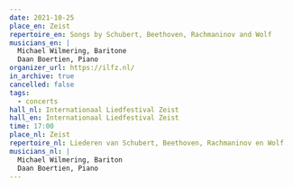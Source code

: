 ```yaml
---
date: 2021-10-25
place_en: Zeist
repertoire_en: Songs by Schubert, Beethoven, Rachmaninov and Wolf
musicians_en: |
  Michael Wilmering, Baritone
  Daan Boertien, Piano
organizer_url: https://ilfz.nl/
in_archive: true
cancelled: false
tags:
  - concerts
hall_nl: Internationaal Liedfestival Zeist
hall_en: Internationaal Liedfestival Zeist
time: 17:00
place_nl: Zeist
repertoire_nl: Liederen van Schubert, Beethoven, Rachmaninov en Wolf
musicians_nl: |
  Michael Wilmering, Bariton
  Daan Boertien, Piano
---
```

